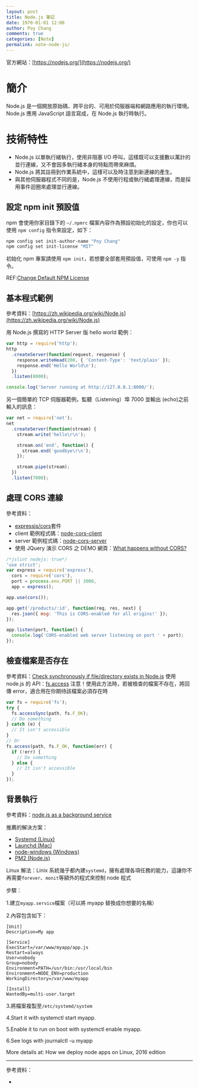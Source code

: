 ```yaml
---
layout: post
title: Node.js 筆記
date: 1970-01-01 12:00
author: Poy Chang
comments: true
categories: [Note]
permalink: note-node-js/
---
```


官方網站：[https://nodejs.org/](https://nodejs.org/)

# 簡介

Node.js 是一個開放原始碼、跨平台的、可用於伺服器端和網路應用的執行環境。Node.js 應用 JavaScript 語言寫成，在 Node.js 執行時執行。

# 技術特性

- Node.js 以單執行緒執行，使用非阻塞 I/O 呼叫，這樣既可以支援數以萬計的並行連線，又不會因多執行緒本身的特點而帶來麻煩。
- Node.js 將其註冊到作業系統中，這樣可以及時注意到新連線的產生。
- 與其他伺服器程式不同的是，Node.js 不使用行程或執行緒處理連線，而是採用事件迴圈來處理並行連線。


## 設定 npm init 預設值

npm 會使用你家目錄下的 `~/.npmrc` 檔案內容作為預設初始化的設定，你也可以使用 `npm config` 指令來設定，如下：

```bash
npm config set init-author-name "Poy Chang"
npm config set init-license "MIT"
```

初始化 npm 專案請使用 `npm init`，若想要全部套用預設值，可使用 `npm -y` 指令。

REF:[Change Default NPM License](https://jaketrent.com/post/change-default-npm-license/)

## 基本程式範例

參考資料：[https://zh.wikipedia.org/wiki/Node.js](https://zh.wikipedia.org/wiki/Node.js)

用 Node.js 撰寫的 HTTP Server 版 hello world 範例：

```javascript
var http = require('http');
http
  .createServer(function(request, response) {
    response.writeHead(200, { 'Content-Type': 'text/plain' });
    response.end('Hello World\n');
  })
  .listen(8000);

console.log('Server running at http://127.0.0.1:8000/');
```

另一個簡單的 TCP 伺服器範例，監聽（Listening）埠 7000 並輸出 (echo)之前輸入的訊息：

```javascript
var net = require('net');
net
  .createServer(function(stream) {
    stream.write('hello\r\n');

    stream.on('end', function() {
      stream.end('goodbye\r\n');
    });

    stream.pipe(stream);
  })
  .listen(7000);
```

## 處理 CORS 連線

參考資料：

- [expressjs/cors](https://github.com/expressjs/cors)套件
- client 範例程式碼：[node-cors-client](https://github.com/TroyGoode/node-cors-client)
- server 範例程式碼：[node-cors-server](https://github.com/TroyGoode/node-cors-server)
- 使用 JQuery 演示 CORS 之 DEMO 網頁：[What happens without CORS?](http://node-cors-client.herokuapp.com/)

```javascript
/*jslint nodejs: true*/
'use strict';
var express = require('express'),
  cors = require('cors'),
  port = process.env.PORT || 3000,
  app = express();

app.use(cors());

app.get('/products/:id', function(req, res, next) {
  res.json({ msg: 'This is CORS-enabled for all origins!' });
});

app.listen(port, function() {
  console.log('CORS-enabled web server listening on port ' + port);
});
```

## 檢查檔案是否存在

參考資料：[Check synchronously if file/directory exists in Node.js](http://stackoverflow.com/questions/4482686/check-synchronously-if-file-directory-exists-in-node-js)
使用 node.js 的 API：[fs.access](https://nodejs.org/api/fs.html#fs_fs_access_path_mode_callback)
注意！使用此方法時，若被檢查的檔案不存在，將回傳 error，適合用在你期待該檔案必須存在時

```javascript
var fs = require('fs');
try {
  fs.accessSync(path, fs.F_OK);
  // Do something
} catch (e) {
  // It isn't accessible
}
// Or
fs.access(path, fs.F_OK, function(err) {
  if (!err) {
    // Do something
  } else {
    // It isn't accessible
  }
});
```

## 背景執行

參考資料：[node.js as a background service](http://stackoverflow.com/questions/4018154/node-js-as-a-background-service)

推薦的解決方案：

- [Systemd (Linux)](http://stackoverflow.com/a/29042953/339122)
- [Launchd (Mac)](http://stackoverflow.com/a/25998406/339122)
- [node-windows (Windows)](http://stackoverflow.com/a/15616912/339122)
- [PM2 (Node.js)](http://stackoverflow.com/a/17005935/339122)

Linux 解法：Linix 系統幾乎都內建`systemd`，擁有處理各項任務的能力，這讓你不再需要`forever`、`monit`等額外的程式來控制 node 程式

步驟：

1.建立`myapp.service`檔案（可以將 myapp 替換成你想要的名稱）

2.內容包含如下：

```
[Unit]
Description=My app

[Service]
ExecStart=/var/www/myapp/app.js
Restart=always
User=nobody
Group=nobody
Environment=PATH=/usr/bin:/usr/local/bin
Environment=NODE_ENV=production
WorkingDirectory=/var/www/myapp

[Install]
WantedBy=multi-user.target
```

3.將檔案複製至`/etc/systemd/system`

4.Start it with systemctl start myapp.

5.Enable it to run on boot with systemctl enable myapp.

6.See logs with journalctl -u myapp

More details at: How we deploy node apps on Linux, 2016 edition

---

參考資料：

- []()
